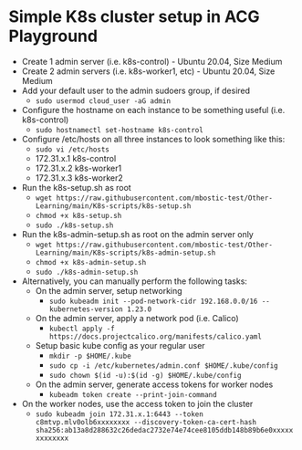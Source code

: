 # Simple K8s cluster setup in ACG Playground

- Create 1 admin server (i.e. k8s-control) - Ubuntu 20.04, Size Medium
- Create 2 admin servers (i.e. k8s-worker1, etc) - Ubuntu 20.04, Size Medium
- Add your default user to the admin sudoers group, if desired
    - `sudo usermod cloud_user -aG admin`
- Configure the hostname on each instance to be something useful (i.e. k8s-control)
    - `sudo hostnamectl set-hostname k8s-control`
- Configure /etc/hosts on all three instances to look something like this:
    - `sudo vi /etc/hosts`
    - 172.31.x.1  k8s-control
    - 172.31.x.2  k8s-worker1
    - 172.31.x.3  k8s-worker2
- Run the k8s-setup.sh as root
    - `wget https://raw.githubusercontent.com/mbostic-test/Other-Learning/main/K8s-scripts/k8s-setup.sh`
    - `chmod +x k8s-setup.sh`
    - `sudo ./k8s-setup.sh`
- Run the k8s-admin-setup.sh as root on the admin server only
    - `wget https://raw.githubusercontent.com/mbostic-test/Other-Learning/main/K8s-scripts/k8s-admin-setup.sh`
    - `chmod +x k8s-admin-setup.sh`
    - `sudo ./k8s-admin-setup.sh`
- Alternatively, you can manually perform the following tasks:
    - On the admin server, setup networking
        - `sudo kubeadm init --pod-network-cidr 192.168.0.0/16 --kubernetes-version 1.23.0`
    - On the admin server, apply a network pod (i.e. Calico)
        - `kubectl apply -f https://docs.projectcalico.org/manifests/calico.yaml`
    - Setup basic kube config as your regular user
        - `mkdir -p $HOME/.kube`
        - `sudo cp -i /etc/kubernetes/admin.conf $HOME/.kube/config`
        - `sudo chown $(id -u):$(id -g) $HOME/.kube/config`
    - On the admin server, generate access tokens for worker nodes
        - `kubeadm token create --print-join-command`
- On the worker nodes, use the access token to join the cluster
    - `sudo kubeadm join 172.31.x.1:6443 --token c8mtvp.mlv0olb6xxxxxxxx --discovery-token-ca-cert-hash sha256:ab13a8d288632c26dedac2732e74e74cee8105ddb148b89b6e0xxxxxxxxxxxxx `